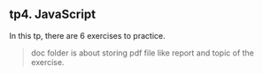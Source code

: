 ## tp4. JavaScript
In this tp, there are 6 exercises to practice.
> doc folder is about storing pdf file like report and topic of the exercise.
